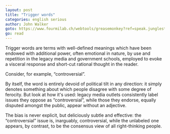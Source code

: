 ```yaml
---
layout: post
title: "Trigger words"
categories: english serious
author: John Walker
goto: https://www.fourmilab.ch/webtools/greasemonkey?ref=speak.junglestar.org
go: read
---
```

Trigger words are terms with well-defined meanings which have been endowed with additional power, often emotional in nature, by use and repetition in the legacy media and government schools, employed to evoke a visceral response and short-cut rational thought in the reader.

Consider, for example, “controversial”.

By itself, the word is entirely devoid of political tilt in any direction: it simply denotes something about which people disagree with some degree of ferocity. But look at how it's used: legacy media outlets consistently label issues they oppose as “controversial”, while those they endorse, equally disputed amongst the public, appear without an adjective.

The bias is never explicit, but deliciously subtle and effective: the “controversial” issue is, inarguably, controversial, while the unlabeled one appears, by contrast, to be the consensus view of all right-thinking people.
